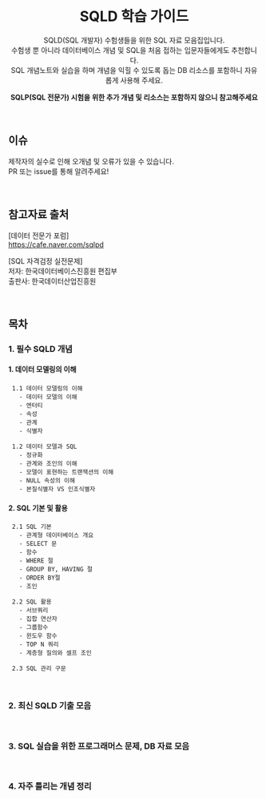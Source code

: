 <div align="center">

   
# SQLD 학습 가이드

SQLD(SQL 개발자) 수험생들을 위한 SQL 자료 모음집입니다.    
수험생 뿐 아니라 데이터베이스 개념 및 SQL을 처음 접하는 입문자들에게도 추천합니다.     
SQL 개념노트와 실습을 하며 개념을 익힐 수 있도록 돕는 DB 리소스를 포함하니 자유롭게 사용해 주세요.

**SQLP(SQL 전문가) 시험을 위한 추가 개념 및 리소스는 포함하지 않으니 참고해주세요** 

</br>

<div align="left">

   
## 이슈
제작자의 실수로 인해 오개념 및 오류가 있을 수 있습니다.  
PR 또는 issue를 통해 알려주세요!

</br> 

## 참고자료 출처
[데이터 전문가 포럼]
</br>
https://cafe.naver.com/sqlpd

[SQL 자격검정 실전문제]
</br>
저자: 한국데이터베이스진흥원 편집부
</br>
출판사: 한국데이터산업진흥원

</br>

## 목차 

### 1. 필수 SQLD 개념  

#### 1. 데이터 모델링의 이해  
   
     1.1 데이터 모델링의 이해  
       - 데이터 모델의 이해  
       - 엔터티  
       - 속성  
       - 관계  
       - 식별자  
     
     1.2 데이터 모델과 SQL  
       - 정규화  
       - 관계와 조인의 이해  
       - 모델이 표현하는 트랜잭션의 이해  
       - NULL 속성의 이해  
       - 본질식별자 VS 인조식별자  

  
#### 2. SQL 기본 및 활용  
     2.1 SQL 기본  
       - 관계형 데이터베이스 개요  
       - SELECT 문  
       - 함수  
       - WHERE 절  
       - GROUP BY, HAVING 절  
       - ORDER BY절  
       - 조인  
     
     2.2 SQL 활용  
       - 서브쿼리  
       - 집합 연산자  
       - 그룹함수  
       - 윈도우 함수  
       - TOP N 쿼리  
       - 계층형 질의와 셀프 조인  
   
     2.3 SQL 관리 구문   

</br>

### 2. 최신 SQLD 기출 모음  
</br>

### 3. SQL 실습을 위한 프로그래머스 문제, DB 자료 모음 
</br>

### 4. 자주 틀리는 개념 정리
</br>


